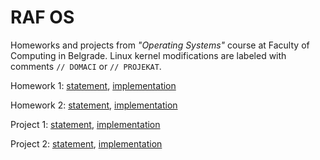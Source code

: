 # RAF OS

Homeworks and projects from *"Operating Systems"* course at Faculty of Computing in Belgrade. Linux kernel modifications are labeled with comments ``` // DOMACI ``` or ``` // PROJEKAT ```.

Homework 1: [statement](https://github.com/jelic98/raf_os/blob/domaci-1/domaci-1.pdf), [implementation](https://github.com/jelic98/raf_os/tree/domaci-1)

Homework 2: [statement](https://github.com/jelic98/raf_os/blob/domaci-2/domaci-2.pdf), [implementation](https://github.com/jelic98/raf_os/tree/domaci-2)

Project 1: [statement](https://github.com/jelic98/raf_os/blob/projekat-1/projekat-1.pdf), [implementation](https://github.com/jelic98/raf_os/tree/projekat-1)

Project 2: [statement](https://github.com/jelic98/raf_os/blob/projekat-2/projekat-2.pdf), [implementation](https://github.com/jelic98/raf_os/tree/projekat-2)
